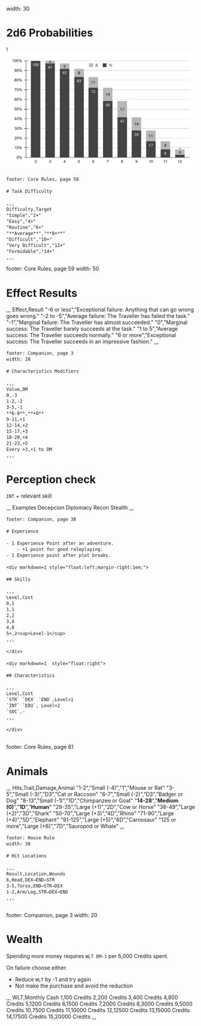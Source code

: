 width: 30

# 2d6 Probabilities

!![2d6 Probabilities](assets/2d6%20probabilities.svg)

~~~
footer: Core Rules, page 58

# Task Difficulty

,,,
Difficulty,Target
"Simple","2+"
"Easy","4+"
"Routine","6+"
"**Average**","**8+**"
"Difficult","10+"
"Very Difficult","12+"
"Formidable","14+"
,,,

~~~
footer: Core Rules, page 59
width: 50

# Effect Results

,,,
Effect,Result
"-6 or less","Exceptional failure: Anything that can go wrong goes wrong."
"-2 to -5","Average failure: The Traveller has failed the task."
"-1","Marginal failure: The Traveller has almost succeeded."
"0","Marginal success: The Traveller barely succeeds at the task."
"1 to 5","Average success: The Traveller succeeds normally."
"6 or more","Exceptional success: The Traveller succeeds in an impressive fashion."
,,,

~~~
footer: Companion, page 3
width: 20

# Characteristics Modifiers

,,,
Value,DM
0,-3
1-2,-2
3-5,-1
**6-8**,**+0**
9-11,+1
12-14,+2
15-17,+3
18-20,+4
21-23,+5
Every +3,+1 to DM
,,,

~~~

# Perception check

`INT` + relevant skill

,,,
Examples
Decepcion
Diplomacy
Recon
Stealth
,,,

~~~
footer: Companion, page 38

# Experience

- 1 Experience Point after an adventure.
    - +1 point for good roleplaying.
- 1 Experience point after plot breaks.

<div markdown=1 style="float:left;margin-right:1em;">

## Skills

,,,
Level,Cost
0,1
1,1
2,2
3,4
4,8
5+,2<sup>Level-1</sup>
,,,

</div>

<div markdown=1  style="float:right">

## Characteristics

,,,
Level,Cost
`STR` `DEX` `END`,Level×1
`INT` `EDU`, Level×2
`SOC`,-
,,,

</div>


~~~
footer: Core Rules, page 81

# Animals

,,,
Hits,Trait,Damage,Animal
"1-2","Small (-4)","1","Mouse or Rat"
"3-5","Small (-3)","D3","Cat or Raccoon"
"6-7","Small (-2)","D3","Badger or Dog"
"8-13","Small (-1)","1D","Chimpanzee or Goat"
"**14-28**","**Medium (0)**","**1D**","**Human**"
"29-35","Large (+1)","2D","Cow or Horse"
"36-49","Large (+2)","3D","Shark"
"50-70","Large (+3)","4D","Rhino"
"71-90","Large (+4)","5D","Elephant"
"91-125","Large (+5)","6D","Carnosaur"
"125 or more","Large (+6)","7D","Sauropod or Whale"
,,,


~~~
footer: House Rule
width: 30

# Hit Locations

,,,
Result,Location,Wounds
6,Head,DEX→END→STR
3-5,Torso,END→STR→DEX
1-2,Arm/Leg,STR→DEX→END
,,,


~~~
footer: Companion, page 3
width: 20

# Wealth

Spending more money requires `WLT DM-1` per 5,000 Credits spent.

On failure choose either:

- Reduce `WLT` by -1 and try again
- Not make the purchase and avoid the reduction

,,,
WLT,Monthly Cash
1,100 Credits
2,200 Credits
3,400 Credits
4,800 Credits
5,1200 Credits
6,1500 Credits 
7,2000 Credits 
8,3000 Credits
9,5000 Credits
10,7500 Credits 
11,10000 Credits
12,12500 Credits
13,15000 Credits
14,17500 Credits
15,20000 Credits
,,,
